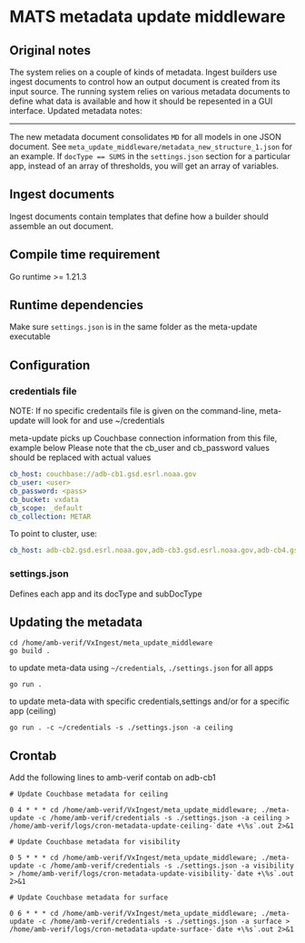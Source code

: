 # MATS metadata update middleware

## Original notes

The system relies on a couple of kinds of metadata. Ingest builders use ingest documents to control how an output document is created from its input source. The running system relies on various metadata documents to define what data is available and how it should be repesented in a GUI interface.
Updated metadata notes:

---

The new metadata document consolidates `MD` for all models in one JSON document. See `meta_update_middleware/metadata_new_structure_1.json` for an example. If `docType == SUMS` in the `settings.json` section for a particular app, instead of an array of thresholds, you will get an array of variables.

## Ingest documents

Ingest documents contain templates that define how a builder should assemble an out document.

## Compile time requirement

Go runtime >= 1.21.3

## Runtime dependencies

Make sure `settings.json` is in the same folder as the meta-update executable

## Configuration

### credentials file

NOTE: If no specific credentails file is given on the command-line, meta-update
will look for and use ~/credentials

meta-update picks up Couchbase connection information from this file, example below
Please note that the cb_user and cb_password values should be replaced with actual values

```yaml
cb_host: couchbase://adb-cb1.gsd.esrl.noaa.gov
cb_user: <user>
cb_password: <pass>
cb_bucket: vxdata
cb_scope: _default
cb_collection: METAR
```

To point to cluster, use:

```yaml
cb_host: adb-cb2.gsd.esrl.noaa.gov,adb-cb3.gsd.esrl.noaa.gov,adb-cb4.gsd.esrl.noaa.gov
```

### settings.json

Defines each app and its docType and subDocType

## Updating the metadata

```text
cd /home/amb-verif/VxIngest/meta_update_middleware
go build .
```

to update meta-data using `~/credentials`, `./settings.json` for all apps

```text
go run .
```

to update meta-data with specific credentials,settings and/or for a specific app (ceiling)

```text
go run . -c ~/credentials -s ./settings.json -a ceiling
```

## Crontab

Add the following lines to amb-verif contab on adb-cb1

```shell
# Update Couchbase metadata for ceiling

0 4 * * * cd /home/amb-verif/VxIngest/meta_update_middleware; ./meta-update -c /home/amb-verif/credentials -s ./settings.json -a ceiling > /home/amb-verif/logs/cron-metadata-update-ceiling-`date +\%s`.out 2>&1

# Update Couchbase metadata for visibility

0 5 * * * cd /home/amb-verif/VxIngest/meta_update_middleware; ./meta-update -c /home/amb-verif/credentials -s ./settings.json -a visibility > /home/amb-verif/logs/cron-metadata-update-visibility-`date +\%s`.out 2>&1

# Update Couchbase metadata for surface

0 6 * * * cd /home/amb-verif/VxIngest/meta_update_middleware; ./meta-update -c /home/amb-verif/credentials -s ./settings.json -a surface > /home/amb-verif/logs/cron-metadata-update-surface-`date +\%s`.out 2>&1
```
